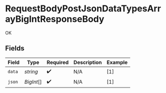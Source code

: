 # RequestBodyPostJsonDataTypesArrayBigIntResponseBody

OK


## Fields

| Field              | Type               | Required           | Description        | Example            |
| ------------------ | ------------------ | ------------------ | ------------------ | ------------------ |
| `data`             | *string*           | :heavy_check_mark: | N/A                | [1]                |
| `json`             | *BigInt*[]         | :heavy_check_mark: | N/A                | [1]                |
